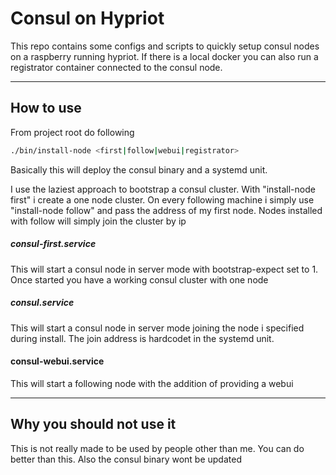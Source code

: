 # Consul on Hypriot

This repo contains some configs and scripts to quickly setup consul nodes on a raspberry running hypriot.
If there is a local docker you can also run a registrator container connected to the consul node.

---
## How to use

From project root do following

```bash
./bin/install-node <first|follow|webui|registrator>
```
Basically this will deploy the consul binary and a systemd unit.


I use the laziest approach to bootstrap a consul cluster. With "install-node first" i create a one node cluster.
On every following machine i simply use "install-node follow" and pass the address of my first node.
Nodes installed with follow will simply join the cluster by ip


##### consul-first.service
This will start a consul node in server mode with bootstrap-expect set to 1.
Once started you have a working consul cluster with one node

##### consul.service
This will start a consul node in server mode joining the node i specified during install. The join address is hardcodet in the systemd unit.

#### consul-webui.service
This will start a following node with the addition of providing a webui

---

## Why you should not use it
This is not really made to be used by people other than me. You can do better than this.
Also the consul binary wont be updated

